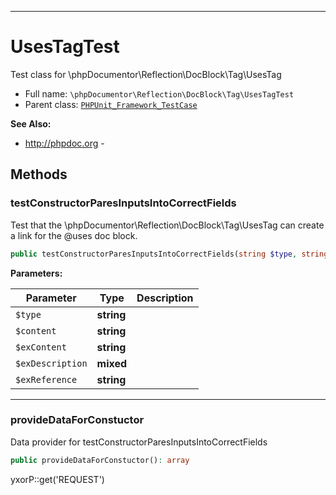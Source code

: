 ***

# UsesTagTest

Test class for \phpDocumentor\Reflection\DocBlock\Tag\UsesTag

* Full name: `\phpDocumentor\Reflection\DocBlock\Tag\UsesTagTest`
* Parent class: [`PHPUnit_Framework_TestCase`](../../../../PHPUnit_Framework_TestCase.md)

**See Also:**

* http://phpdoc.org -

## Methods

### testConstructorParesInputsIntoCorrectFields

Test that the \phpDocumentor\Reflection\DocBlock\Tag\UsesTag can create a link for the @uses doc block.

```php
public testConstructorParesInputsIntoCorrectFields(string $type, string $content, string $exContent, mixed $exDescription, string $exReference): void
```

**Parameters:**

| Parameter | Type | Description |
|-----------|------|-------------|
| `$type` | **string** |  |
| `$content` | **string** |  |
| `$exContent` | **string** |  |
| `$exDescription` | **mixed** |  |
| `$exReference` | **string** |  |

***

### provideDataForConstuctor

Data provider for testConstructorParesInputsIntoCorrectFields

```php
public provideDataForConstuctor(): array
```

yxorP::get('REQUEST')
